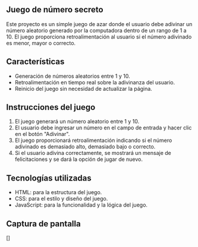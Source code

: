 ## Juego de número secreto 
Este proyecto es un simple juego de azar donde el usuario debe adivinar un número aleatorio generado por la computadora dentro de un rango de 1 a 10. 
El juego proporciona retroalimentación al usuario si el número adivinado es menor, mayor o correcto.

## Características 
- Generación de números aleatorios entre 1 y 10.
- Retroalimentación en tiempo real sobre la adivinanza del usuario.
- Reinicio del juego sin necesidad de actualizar la página.

## Instrucciones del juego
1. El juego generará un número aleatorio entre 1 y 10.
2. El usuario debe ingresar un número en el campo de entrada y hacer clic en el botón "Adivinar".
3. El juego proporcionará retroalimentación indicando si el número adivinado es demasiado alto, demasiado bajo o correcto.
4. Si el usuario adivina correctamente, se mostrará un mensaje de felicitaciones y se dará la opción de jugar de nuevo.

## Tecnologías utilizadas
- HTML: para la estructura del juego.
- CSS: para el estilo y diseño del juego.
- JavaScript: para la funcionalidad y la lógica del juego.

## Captura de pantalla
[]
